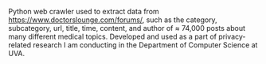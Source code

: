 Python web crawler used to extract data from https://www.doctorslounge.com/forums/, such as the category, subcategory, url, title, time, content, and author of ≈ 74,000 posts about many different medical topics. Developed and used as a part of privacy-related research I am conducting in the Department of Computer Science at UVA.
